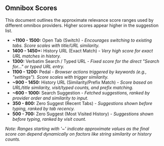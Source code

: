 ## Omnibox Scores

This document outlines the approximate relevance score ranges used by different omnibox providers. Higher scores appear higher in the suggestion list.

- **~1100 - 1500:** Open Tab (Switch) - _Encourages switching to existing tabs. Score scales with title/URL similarity._
- **1400 - 1450+:** History URL (Exact Match) - _Very high score for exact URL matches in history._
- **1300:** Verbatim Search / Typed URL - _Fixed score for the direct "Search for..." or typed URL entry._
- **1100 - 1200:** Pedal - _Browser actions triggered by keywords (e.g., "settings"). Score scales with trigger similarity._
- **~900 - 1450:** History URL (Similarity/Prefix Match) - _Score based on URL/title similarity, visit/typed counts, and prefix matching._
- **~600 - 1000:** Search Suggestion - _Fetched suggestions, ranked by provider order and similarity to input._
- **350 - 800:** Zero Suggest (Recent Tabs) - _Suggestions shown before typing, ranked by tab recency._
- **500 - 700:** Zero Suggest (Most Visited History) - _Suggestions shown before typing, ranked by visit count._

_Note: Ranges starting with '~' indicate approximate values as the final score can depend dynamically on factors like string similarity or history counts._
